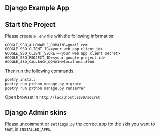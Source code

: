 ## Django Example App

## Start the Project

Please create a `.env` file with the following information:

```dotenv
GOOGLE_SSO_ALLOWABLE_DOMAINS=gmail.com
GOOGLE_SSO_CLIENT_ID=<your web app client id>
GOOGLE_SSO_CLIENT_SECRET=<your web app client secret>
GOOGLE_SSO_PROJECT_ID=<your google project id>
GOOGLE_SSO_CALLBACK_DOMAIN=localhost:8000
```

Then run the following commands:

```shell
poetry install
poetry run python manage.py migrate
poetry run python manage.py runserver
```

Open browser in `http://localhost:8000/secret`

## Django Admin skins

Please uncomment on `settings.py` the correct app for the skin you want to test, in `INSTALLED_APPS`.
